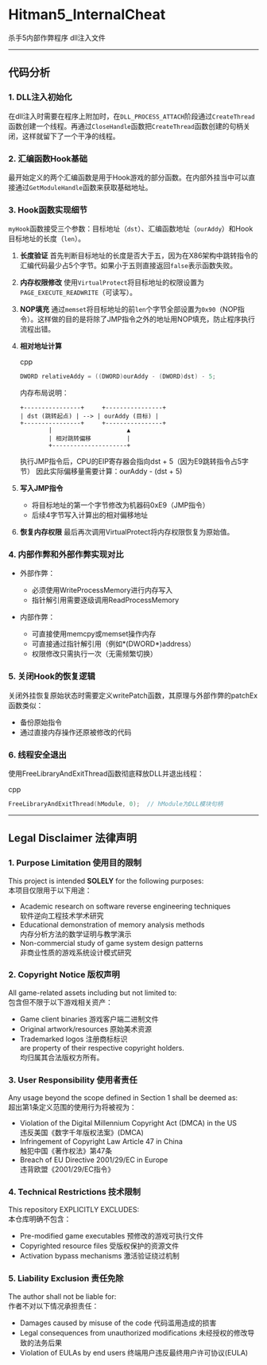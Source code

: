 
# Hitman5_InternalCheat
杀手5内部作弊程序 dll注入文件

---

## 代码分析  

 
### 1. DLL注入初始化

在dll注入时需要在程序上附加时，在`DLL_PROCESS_ATTACH`阶段通过`CreateThread`函数创建一个线程。再通过`CloseHandle`函数把`CreateThread`函数创建的句柄关闭，这样就留下了一个干净的线程。

### 2. 汇编函数Hook基础

最开始定义的两个汇编函数是用于Hook游戏的部分函数。在内部外挂当中可以直接通过`GetModuleHandle`函数来获取基础地址。

### 3. Hook函数实现细节

`myHook`函数接受三个参数：目标地址（`dst`）、汇编函数地址（`ourAddy`）和Hook目标地址的长度（`len`）。

1.  **长度验证** 首先判断目标地址的长度是否大于五，因为在X86架构中跳转指令的汇编代码最少占5个字节。如果小于五则直接返回`false`表示函数失败。
    
2.  **内存权限修改** 使用`VirtualProtect`将目标地址的权限设置为`PAGE_EXECUTE_READWRITE`（可读写）。
    
3.  **NOP填充** 通过`memset`将目标地址的前`len`个字节全部设置为`0x90`（NOP指令）。这样做的目的是将除了JMP指令之外的地址用NOP填充，防止程序执行流程出错。
    
4.  **相对地址计算**
    
    cpp
    
    ```cpp
    DWORD relativeAddy = ((DWORD)ourAddy - (DWORD)dst) - 5;
    
    ```
    
    内存布局说明：
    
    ```none
    +----------------+     +----------------+
    | dst (跳转起点) | --> | ourAddy (目标) |
    +----------------+     +----------------+
            |                     ▲
            | 相对跳转偏移          |
            +---------------------+
    
    ```
    
    执行JMP指令后，CPU的EIP寄存器会指向dst + 5（因为E9跳转指令占5字节） 因此实际偏移量需要计算：ourAddy - (dst + 5)
    
5.  **写入JMP指令**
    
    -   将目标地址的第一个字节修改为机器码0xE9（JMP指令）
    -   后续4字节写入计算出的相对偏移地址
6.  **恢复内存权限** 最后再次调用VirtualProtect将内存权限恢复为原始值。
    

### 4. 内部作弊和外部作弊实现对比

-   外部作弊：
    
    -   必须使用WriteProcessMemory进行内存写入
    -   指针解引用需要逐级调用ReadProcessMemory
-   内部作弊：
    
    -   可直接使用memcpy或memset操作内存
    -   可直接通过指针解引用（例如*(DWORD*)address）
    -   权限修改只需执行一次（无需频繁切换）

### 5. 关闭Hook的恢复逻辑

关闭外挂恢复原始状态时需要定义writePatch函数，其原理与外部作弊的patchEx函数类似：

-   备份原始指令
-   通过直接内存操作还原被修改的代码

### 6. 线程安全退出

使用FreeLibraryAndExitThread函数彻底释放DLL并退出线程：

cpp

```cpp
FreeLibraryAndExitThread(hModule, 0);  // hModule为DLL模块句柄
```
---

## Legal Disclaimer 法律声明  

### 1. Purpose Limitation 使用目的限制  
This project is intended **SOLELY** for the following purposes:  
本项目仅限用于以下用途：  
- Academic research on software reverse engineering techniques  
  软件逆向工程技术学术研究  
- Educational demonstration of memory analysis methods  
  内存分析方法的数学证明与教学演示  
- Non-commercial study of game system design patterns  
  非商业性质的游戏系统设计模式研究  

### 2. Copyright Notice 版权声明  
All game-related assets including but not limited to:  
包含但不限于以下游戏相关资产：  
- Game client binaries 游戏客户端二进制文件  
- Original artwork/resources 原始美术资源  
- Trademarked logos 注册商标标识  
are property of their respective copyright holders.  
均归属其合法版权方所有。  

### 3. User Responsibility 使用者责任  
Any usage beyond the scope defined in Section 1 shall be deemed as:  
超出第1条定义范围的使用行为将被视为：  
- Violation of the Digital Millennium Copyright Act (DMCA) in the US  
  违反美国《数字千年版权法案》(DMCA)  
- Infringement of Copyright Law Article 47 in China  
  触犯中国《著作权法》第47条  
- Breach of EU Directive 2001/29/EC in Europe  
  违背欧盟《2001/29/EC指令》  

### 4. Technical Restrictions 技术限制  
This repository EXPLICITLY EXCLUDES:  
本仓库明确不包含：  
- Pre-modified game executables 预修改的游戏可执行文件  
- Copyrighted resource files 受版权保护的资源文件  
- Activation bypass mechanisms 激活验证绕过机制  

### 5. Liability Exclusion 责任免除  
The author shall not be liable for:  
作者不对以下情况承担责任：  
- Damages caused by misuse of the code 代码滥用造成的损害  
- Legal consequences from unauthorized modifications 未经授权的修改导致的法务后果  
- Violation of EULAs by end users 终端用户违反最终用户许可协议(EULA)  
